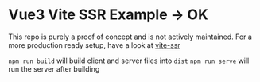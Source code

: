 # Vue3 Vite SSR Example -> OK

This repo is purely a proof of concept and is not actively maintained.
For a more production ready setup, have a look at [vite-ssr](https://github.com/frandiox/vite-ssr)


`npm run build` will build client and server files into `dist`
`npm run serve` will run the server after building
